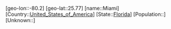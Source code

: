 ﻿---
location: [25.77,-80.2]
type: City
tags:
- geo/City


SpocWebEntityId: 32457
isDeleted: false
confidential: public

---
[geo-lon::-80.2]
[geo-lat::25.77]
[name::Miami]
[Country::[United_States_of_America](geo/Continent/North-America/United_States_of_America.md)]
[State::[Florida](geo/Continent/North-America/United_States_of_America/Florida.md)]
[Population::]
[Unknown::]

